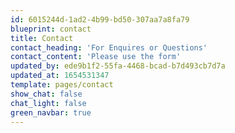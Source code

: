 ```yaml
---
id: 6015244d-1ad2-4b99-bd50-307aa7a8fa79
blueprint: contact
title: Contact
contact_heading: 'For Enquires or Questions'
contact_content: 'Please use the form'
updated_by: ede9b1f2-55fa-4468-bcad-b7d493cb7d7a
updated_at: 1654531347
template: pages/contact
show_chat: false
chat_light: false
green_navbar: true
---
```

